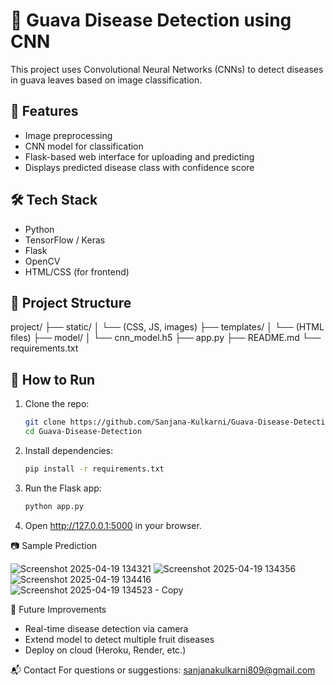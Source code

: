 # 🍃 Guava Disease Detection using CNN

This project uses Convolutional Neural Networks (CNNs) to detect diseases in guava leaves based on image classification.

## 🚀 Features
- Image preprocessing
- CNN model for classification
- Flask-based web interface for uploading and predicting
- Displays predicted disease class with confidence score

## 🛠️ Tech Stack
- Python
- TensorFlow / Keras
- Flask
- OpenCV
- HTML/CSS (for frontend)

## 📂 Project Structure
project/ ├── static/ │ └── (CSS, JS, images) ├── templates/ │ └── (HTML files) ├── model/ │ └── cnn_model.h5 ├── app.py ├── README.md └── requirements.txt


## 🧪 How to Run

1. Clone the repo:
   ```bash
   git clone https://github.com/Sanjana-Kulkarni/Guava-Disease-Detection.git
   cd Guava-Disease-Detection
2. Install dependencies:
    ```bash
   pip install -r requirements.txt
4. Run the Flask app:
    ```bash
    python app.py
5. Open http://127.0.0.1:5000 in your browser.

📷 Sample Prediction
  
  ![Screenshot 2025-04-19 134321](https://github.com/user-attachments/assets/09d09fb2-1eac-4af3-9967-6ab01d99aebc)
  ![Screenshot 2025-04-19 134356](https://github.com/user-attachments/assets/245f613b-a89f-4c08-8a1a-4572d08acae9)
  ![Screenshot 2025-04-19 134416](https://github.com/user-attachments/assets/dd248b88-016a-478e-8b5f-59668b5c532c)
  ![Screenshot 2025-04-19 134523 - Copy](https://github.com/user-attachments/assets/333c3bf7-ef37-4898-bec5-25a9e7f20dee)


📌 Future Improvements
  - Real-time disease detection via camera
  - Extend model to detect multiple fruit diseases
  - Deploy on cloud (Heroku, Render, etc.)

📬 Contact
For questions or suggestions: sanjanakulkarni809@gmail.com 

